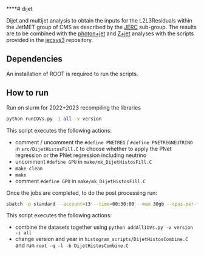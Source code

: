 ****# dijet

Dijet and multijet analysis to obtain the inputs for the L2L3Residuals  within the JetMET group of CMS as described by the [JERC](https://cms-jerc.web.cern.ch/) sub-group. The results are to be combined with the [photon+jet](https://github.com/matteomalucchi/gamjet-analysis) and [Z+jet](https://gitlab.cern.ch/mmalucch/ZbAnalysis) analyses with the scripts provided in the [jecsys3](https://github.com/matteomalucchi/jecsys3) repository.

## Dependencies

An installation of ROOT is required to run the scripts.

## How to run

Run on slurm for 2022+2023 recompiling the libraries

```bash
python runIOVs.py -i all -v version
```

This script executes the following actions:

- comment / uncomment the `#define PNETREG` / `#define PNETREGNEUTRINO` in `src/DijetHistosFill.C` to choose whether to apply the PNet regression or the PNet regression including neutrino
- uncomment `#define GPU` in `make/mk_DijetHistosFill.C`
- `make clean`
- `make`
- comment `#define GPU` in `make/mk_DijetHistosFill.C`

Once the jobs are completed, to do the post processing run:

```bash
sbatch -p standard --account=t3 --time=00:30:00 --mem 30gb --cpus-per-task=1 --wrap="python post_processing.py  -i all -v version"
```

This script executes the following actions:

- combine the datasets together using `python addAllIOVs.py -v version -i all`
- change version and year in `histogram_scripts/DijetHistosCombine.C` and run  `root -q -l -b DijetHistosCombine.C`
